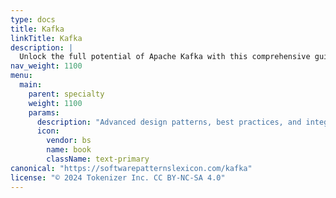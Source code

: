 ```yaml
---
type: docs
title: Kafka
linkTitle: Kafka
description: |
  Unlock the full potential of Apache Kafka with this comprehensive guide on advanced design patterns, best practices, and integration techniques. Tailored for expert software engineers and enterprise architects, learn how to build scalable, fault-tolerant systems and optimize real-time data processing.
nav_weight: 1100
menu:
  main:
    parent: specialty
    weight: 1100
    params:
      description: "Advanced design patterns, best practices, and integration technique"
      icon:
        vendor: bs
        name: book
        className: text-primary
canonical: "https://softwarepatternslexicon.com/kafka"
license: "© 2024 Tokenizer Inc. CC BY-NC-SA 4.0"
---
```

